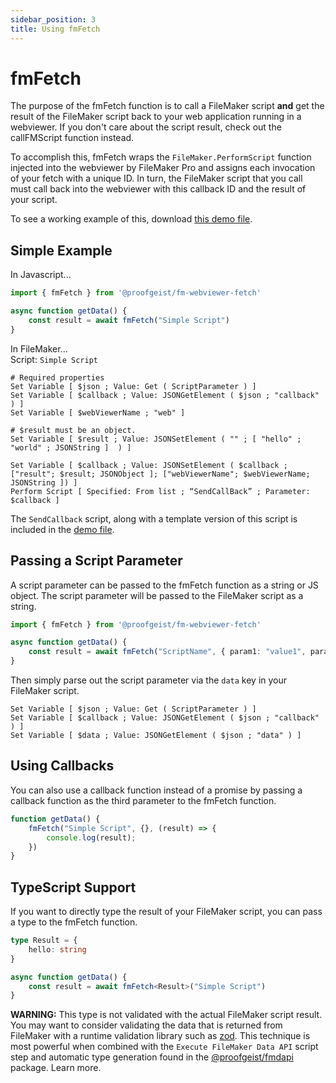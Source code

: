 ```yaml
---
sidebar_position: 3
title: Using fmFetch
---
```


# fmFetch

The purpose of the fmFetch function is to call a FileMaker script **and** get the result of the FileMaker script back to your web application running in a webviewer. If you don't care about the script result, check out the callFMScript function instead.

To accomplish this, fmFetch wraps the `FileMaker.PerformScript` function injected into the webviewer by FileMaker Pro and assigns each invocation of your fetch with a unique ID. In turn, the FileMaker script that you call must call back into the webviewer with this callback ID and the result of your script.

To see a working example of this, download [this demo file](/fmFetch-demo.fmp12).

## Simple Example

In Javascript...
```ts
import { fmFetch } from '@proofgeist/fm-webviewer-fetch'

async function getData() {
    const result = await fmFetch("Simple Script")
}
```

In FileMaker...  
Script: `Simple Script`
```
# Required properties
Set Variable [ $json ; Value: Get ( ScriptParameter ) ] 
Set Variable [ $callback ; Value: JSONGetElement ( $json ; "callback" ) ]  
Set Variable [ $webViewerName ; "web" ] 

# $result must be an object.
Set Variable [ $result ; Value: JSONSetElement ( "" ; [ "hello" ; "world" ; JSONString ]  ) ] 

Set Variable [ $callback ; Value: JSONSetElement ( $callback ; ["result"; $result; JSONObject ]; ["webViewerName"; $webViewerName; JSONString ]) ]  
Perform Script [ Specified: From list ; “SendCallBack” ; Parameter: $callback ]
```
The `SendCallback` script, along with a template version of this script is included in the [demo file](/fmFetch-demo.fmp12).


## Passing a Script Parameter
A script parameter can be passed to the fmFetch function as a string or JS object. The script parameter will be passed to the FileMaker script as a string.
```ts
import { fmFetch } from '@proofgeist/fm-webviewer-fetch'

async function getData() {
    const result = await fmFetch("ScriptName", { param1: "value1", param2: "value2" })
}
```
Then simply parse out the script parameter via the `data` key in your FileMaker script.
```
Set Variable [ $json ; Value: Get ( ScriptParameter ) ] 
Set Variable [ $callback ; Value: JSONGetElement ( $json ; "callback" ) ]  
Set Variable [ $data ; Value: JSONGetElement ( $json ; "data" ) ] 
```

## Using Callbacks
You can also use a callback function instead of a promise by passing a callback function as the third parameter to the fmFetch function.
```ts
function getData() {
    fmFetch("Simple Script", {}, (result) => {
        console.log(result);
    })
}
```

## TypeScript Support
If you want to directly type the result of your FileMaker script, you can pass a type to the fmFetch function.
```ts
type Result = {
    hello: string
}

async function getData() {
    const result = await fmFetch<Result>("Simple Script")
}
```
**WARNING:** This type is not validated with the actual FileMaker script result. You may want to consider validating the data that is returned from FileMaker with a runtime validation library such as [zod](https://zod.dev). This technique is most powerful when combined with the `Execute FileMaker Data API` script step and automatic type generation found in the [@proofgeist/fmdapi](https://github.com/proofgeist/fmdapi) package. Learn more.

